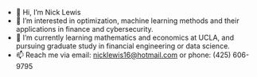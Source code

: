- 👋 Hi, I’m Nick Lewis
- 👀 I’m interested in optimization, machine learning methods and their applications in finance and cybersecurity.
- 🌱 I’m currently learning mathematics and economics at UCLA, and pursuing graduate study in financial engineering or data science.
- 📫 Reach me via email: nicklewis16@hotmail.com or phone: (425) 606-9795
